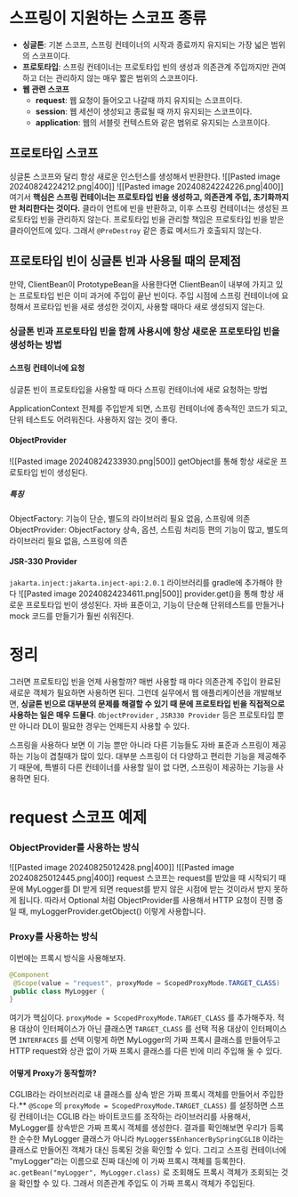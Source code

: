 # 스프링이 지원하는 스코프 종류
- **싱글톤**: 기본 스코프, 스프링 컨테이너의 시작과 종료까지 유지되는 가장 넓은 범위의 스코프이다.
- **프로토타입**: 스프링 컨테이너는 프로토타입 빈의 생성과 의존관계 주입까지만 관여하고 더는 관리하지 않는 매우 짧은 범위의 스코프이다.
- **웹 관련 스코프**
	- **request**: 웹 요청이 들어오고 나갈때 까지 유지되는 스코프이다. 
	- **session**: 웹 세션이 생성되고 종료될 때 까지 유지되는 스코프이다. 
	- **application**: 웹의 서블릿 컨텍스트와 같은 범위로 유지되는 스코프이다.
## 프로토타입 스코프
싱글톤 스코프와 달리 항상 새로운 인스턴스를 생성해서 반환한다.
![[Pasted image 20240824224212.png|400]]
![[Pasted image 20240824224226.png|400]]
여기서 **핵심은 스프링 컨테이너는 프로토타입 빈을 생성하고, 의존관계 주입, 초기화까지만 처리한다는 것이다.** 클라이 언트에 빈을 반환하고, 이후 스프링 컨테이너는 생성된 프로토타입 빈을 관리하지 않는다. 프로토타입 빈을 관리할 책임은 프로토타입 빈을 받은 클라이언트에 있다. 그래서 `@PreDestroy` 같은 종료 메서드가 호출되지 않는다.

## 프로토타입 빈이 싱글톤 빈과 사용될 때의 문제점
만약, ClientBean이 PrototypeBean을 사용한다면 ClientBean이 내부에 가지고 있는 프로토타입 빈은 이미 과거에 주입이 끝난 빈이다. 
주입 시점에 스프링 컨테이너에 요청해서 프로타입 빈을 새로 생성한 것이지, 사용할 때마다 새로 생성되지 않는다.

### 싱글톤 빈과 프로토타입 빈을 함께 사용시에 항상 새로운 프로토타입 빈을 생성하는 방법
#### 스프링 컨테이너에 요청
싱글톤 빈이 프로토타입을 사용할 때 마다 스프링 컨테이너에 새로 요청하는 방법

ApplicationContext 전체를 주입받게 되면, 스프링 컨테이너에 종속적인 코드가 되고, 단위 테스트도 어려워진다.
사용하지 않는 것이 좋다.
#### ObjectProvider
![[Pasted image 20240824233930.png|500]]
getObject를 통해 항상 새로운 프로토타입 빈이 생성된다.
##### **특징**
ObjectFactory: 기능이 단순, 별도의 라이브러리 필요 없음, 스프링에 의존
ObjectProvider: ObjectFactory 상속, 옵션, 스트림 처리등 편의 기능이 많고, 별도의 라이브러리 필요 없음, 스프링에 의존

#### JSR-330 Provider
`jakarta.inject:jakarta.inject-api:2.0.1` 라이브러리를 gradle에 추가해야 한다
![[Pasted image 20240824234611.png|500]]
provider.get()을 통해 항상 새로운 프로토타입 빈이 생성된다.
자바 표준이고, 기능이 단순해 단위테스트를 만들거나 mock 코드를 만들기가 훨씬 쉬워진다.

# 정리
그러면 프로토타입 빈을 언제 사용할까? 매번 사용할 때 마다 의존관계 주입이 완료된 새로운 객체가 필요하면 사용하면 된다. 그런데 실무에서 웹 애플리케이션을 개발해보면, **싱글톤 빈으로 대부분의 문제를 해결할 수 있기 때 문에 프로토타입 빈을 직접적으로 사용하는 일은 매우 드물다**.
`ObjectProvider` , `JSR330 Provider` 등은 프로토타입 뿐만 아니라 DL이 필요한 경우는 언제든지 사용할 수 있다.

스프링을 사용하다 보면 이 기능 뿐만 아니라 다른 기능들도 자바 표준과 스프링이 제공하는 기능이 겹칠때가 많이 있다. 대부분 스프링이 더 다양하고 편리한 기능을 제공해주기 때문에, 특별히 다른 컨테이너를 사용할 일이 없 다면, 스프링이 제공하는 기능을 사용하면 된다.

# request 스코프 예제

### ObjectProvider를 사용하는 방식
![[Pasted image 20240825012428.png|400]]
![[Pasted image 20240825012445.png|400]]
request 스코프는 request를 받았을 때 시작되기 때문에 MyLogger를 DI 받게 되면 request를 받지 않은 시점에 받는 것이라서 받지 못하게 됩니다.
따라서 Optional 처럼 ObjectProvider를 사용해서 HTTP 요청이 진행 중 일 때, myLoggerProvider.getObject() 이렇게 사용합니다.

### Proxy를 사용하는 방식
이번에는 프록시 방식을 사용해보자. 
```java
@Component
 @Scope(value = "request", proxyMode = ScopedProxyMode.TARGET_CLASS)
 public class MyLogger {
}
```
여기가 핵심이다. `proxyMode = ScopedProxyMode.TARGET_CLASS` 를 추가해주자. 적용 대상이 인터페이스가 아닌 클래스면 `TARGET_CLASS` 를 선택
적용 대상이 인터페이스면 `INTERFACES` 를 선택
이렇게 하면 MyLogger의 가짜 프록시 클래스를 만들어두고 HTTP request와 상관 없이 가짜 프록시 클래스를 다른 빈에 미리 주입해 둘 수 있다.
#### 어떻게 Proxy가 동작할까?
CGLIB라는 라이브러리로 내 클래스를 상속 받은 가짜 프록시 객체를 만들어서 주입한다.**
`@Scope` 의 `proxyMode = ScopedProxyMode.TARGET_CLASS)` 를 설정하면 스프링 컨테이너는 CGLIB
라는 바이트코드를 조작하는 라이브러리를 사용해서, MyLogger를 상속받은 가짜 프록시 객체를 생성한다. 결과를 확인해보면 우리가 등록한 순수한 MyLogger 클래스가 아니라 `MyLogger$$EnhancerBySpringCGLIB` 이라는 클래스로 만들어진 객체가 대신 등록된 것을 확인할 수 있다. 그리고 스프링 컨테이너에 "myLogger"라는 이름으로 진짜 대신에 이 가짜 프록시 객체를 등록한다.
`ac.getBean("myLogger", MyLogger.class)` 로 조회해도 프록시 객체가 조회되는 것을 확인할 수 있 다.
그래서 의존관계 주입도 이 가짜 프록시 객체가 주입된다.
